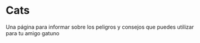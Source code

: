 # Cats
Una página para informar sobre los peligros y consejos que puedes utilizar para tu amigo gatuno
